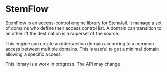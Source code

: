 # StemFlow

StemFlow is an access-control engine library for StemJail.
It manage a set of domains who define their access control list.
A domain can transition to an other iff the destination is a superset of the source.

This engine can create an intersection domain according to a common access between multiple domains.
This is useful to get a minimal domain allowing a specific access.

This library is a work in progress.
The API may change.
